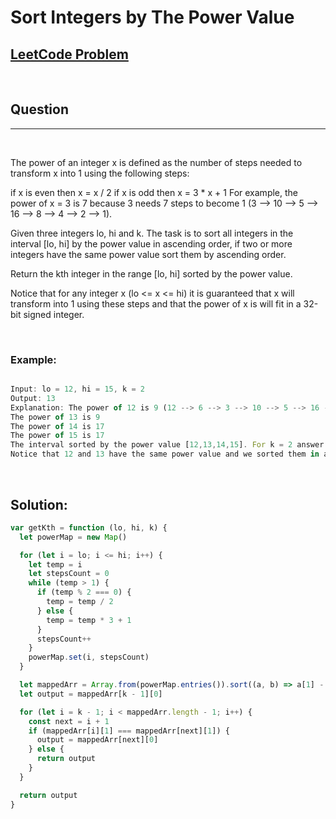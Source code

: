 # Sort Integers by The Power Value

[1]: https://leetcode.com/problems/sort-integers-by-the-power-value/

## [LeetCode Problem][1]

&nbsp;

## Question

---

&nbsp;

The power of an integer x is defined as the number of steps needed to transform x into 1 using the following steps:

if x is even then x = x / 2
if x is odd then x = 3 \* x + 1
For example, the power of x = 3 is 7 because 3 needs 7 steps to become 1 (3 --> 10 --> 5 --> 16 --> 8 --> 4 --> 2 --> 1).

Given three integers lo, hi and k. The task is to sort all integers in the interval [lo, hi] by the power value in ascending order, if two or more integers have the same power value sort them by ascending order.

Return the kth integer in the range [lo, hi] sorted by the power value.

Notice that for any integer x (lo <= x <= hi) it is guaranteed that x will transform into 1 using these steps and that the power of x is will fit in a 32-bit signed integer.

&nbsp;

### **Example:**

<!-- code below -->

```javascript

Input: lo = 12, hi = 15, k = 2
Output: 13
Explanation: The power of 12 is 9 (12 --> 6 --> 3 --> 10 --> 5 --> 16 --> 8 --> 4 --> 2 --> 1)
The power of 13 is 9
The power of 14 is 17
The power of 15 is 17
The interval sorted by the power value [12,13,14,15]. For k = 2 answer is the second element which is 13.
Notice that 12 and 13 have the same power value and we sorted them in ascending order. Same for 14 and 15.

```

&nbsp;

## **Solution:**

<!-- code below -->

```javascript
var getKth = function (lo, hi, k) {
  let powerMap = new Map()

  for (let i = lo; i <= hi; i++) {
    let temp = i
    let stepsCount = 0
    while (temp > 1) {
      if (temp % 2 === 0) {
        temp = temp / 2
      } else {
        temp = temp * 3 + 1
      }
      stepsCount++
    }
    powerMap.set(i, stepsCount)
  }

  let mappedArr = Array.from(powerMap.entries()).sort((a, b) => a[1] - b[1])
  let output = mappedArr[k - 1][0]

  for (let i = k - 1; i < mappedArr.length - 1; i++) {
    const next = i + 1
    if (mappedArr[i][1] === mappedArr[next][1]) {
      output = mappedArr[next][0]
    } else {
      return output
    }
  }

  return output
}
```
